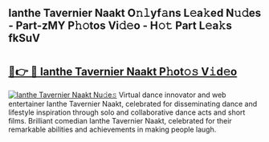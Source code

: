 ## Ianthe Tavernier Naakt O𝚗𝚕yf𝚊ns L𝚎a𝚔ed N𝚞𝚍es - Part-zMY P𝚑𝚘tos Vi𝚍𝚎o - H𝚘𝚝 Part L𝚎a𝚔s fkSuV

# <h2><a href="http://kf6cc1.oniu.top/?m=Ianthe+Tavernier+Naakt">🔗👉 🔴 Ianthe Tavernier Naakt P𝚑ot𝚘𝚜 V𝚒d𝚎o</a></h2>

[![Ianthe Tavernier Naakt Nu𝚍e𝚜](https://i.imgur.com/0qMVB7G.gif)](http://kf6cc1.oniu.top/?m=Ianthe+Tavernier+Naakt)
Virtual dance innovator and web entertainer Ianthe Tavernier Naakt, celebrated for disseminating dance and lifestyle inspiration through solo and collaborative dance acts and short films. Brilliant comedian Ianthe Tavernier Naakt, celebrated for their remarkable abilities and achievements in making people laugh.  
